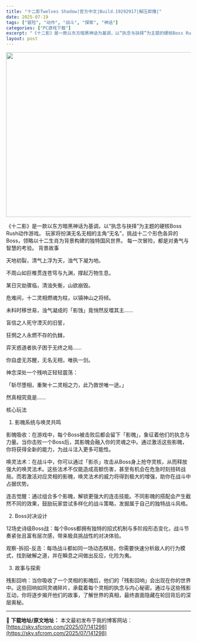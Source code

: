 ```yaml
---
title: "十二影Twelves Shadow|官方中文|Build.19292917|解压即撸|"
date: 2025-07-19
tags: ["冒险", "动作", "战斗", "探索", "神话"]
categories: ["PC游戏下载"]
excerpt: "《十二影》是一款以东方暗黑神话为基调，以“执念与抉择”为主题的硬核Boss Rush动作游戏。 玩家将扮演无名无相的主角“无名”，挑战十二个形色各异的Boss，领略以十二生肖为背景构建的独特国风世界。 每一次冒险，都是对勇气与智慧的考验。 背景故事 天地初裂，清气上浮为天，浊气下凝为地。 不周山如巨&hellip;"
layout: post
---
```


<img class="aligncenter size-full wp-image-141235" src="https://sky.sfcrom.com/wp-content/uploads/2025/07/2025071905485814.webp" alt="" width="800" height="450" />

《十二影》是一款以东方暗黑神话为基调，以“执念与抉择”为主题的硬核Boss Rush动作游戏。 玩家将扮演无名无相的主角“无名”，挑战十二个形色各异的Boss，领略以十二生肖为背景构建的独特国风世界。 每一次冒险，都是对勇气与智慧的考验。
背景故事

天地初裂，清气上浮为天，浊气下凝为地。

不周山如巨椎贯连苍穹与九渊，撑起万物生息。

某日灾劫骤临，清浊失衡，山欲崩毁。

危难间，十二灵相燃魂为柱，以镇神山之将倾。

未料时移世易，浊气凝成的「影蚀」竟悄然反噬其主……

盲信之人死守湮灭的旧誓，

狂惘之人永燃不存的仇雠，

弈天惑道者执子困于无终之局……

你自虚无苏醒，无名无相，唯执一剑。

神念深处一个残响正轻轻震荡：

「斩尽堕相，重聚十二灵相之力，此乃救世唯一途。」

然真相究竟是……

核心玩法

1. 影魄系统与唤灵共鸣

影魄吸收：在游戏中，每个Boss被击败后都会留下「影魄」，象征着他们的执念与力量。当你击败一个Boss后，其影魄会融入你的灵魂之中。通过激活这些影魄，你将获得全新的能力，为战斗注入更多可能性。

唤灵法术：在战斗中，你可以通过「影杀」攻击从Boss身上抢夺灵核，从而释放强大的唤灵法术。这些法术不仅能造成高额伤害，甚至有机会在危急时刻扭转战局。而若激活对应灵相的影魄，唤灵法术的威力将得到极大的增强，助你在战斗中占据优势。

连击觉醒：通过组合多个影魄，解锁更强大的连击技能。不同影魄的搭配会产生截然不同的效果，鼓励玩家尝试多样化的战斗策略，发掘属于自己的独特战斗风格。

2. Boss对决设计

12场史诗级Boss战：每个Boss都拥有独特的招式机制与多阶段形态变化，战斗节奏紧张且富有层次感，带来极具挑战性的对决体验。

观察-拆招-反击：每场战斗都如同一场动态棋局，你需要快速分析敌人的行为模式，找到破解之道，并在瞬息之间做出反应，化险为夷。

3. 故事与探索

残影回响：当你吸收了一个灵相的影魄后，他们的「残影回响」会出现在你的世界中。这些回响如同灵魂碎片，承载着每个灵相的执念与内心秘密。通过与这些残影互动，你将逐步揭开他们的故事，了解世界的真相，最终直面隐藏在轮回背后的深层奥秘。

---
📖 **下载地址/原文地址：** 本文最初发布于我的博客网站：[https://sky.sfcrom.com/2025/07/141298](https://sky.sfcrom.com/2025/07/141298)
